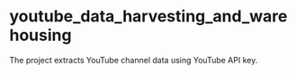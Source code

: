 # youtube_data_harvesting_and_warehousing
The project extracts YouTube channel data using YouTube API key.

